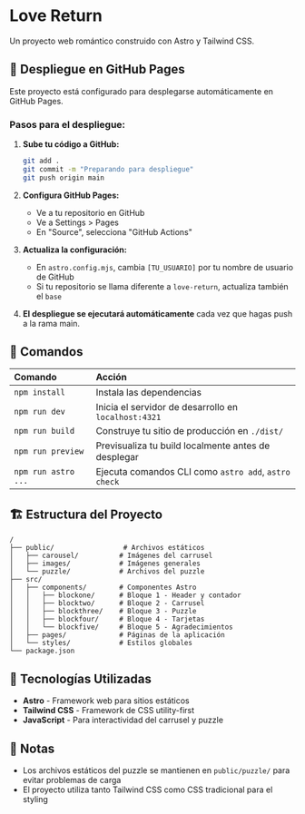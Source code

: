 # Love Return

Un proyecto web romántico construido con Astro y Tailwind CSS.

## 🚀 Despliegue en GitHub Pages

Este proyecto está configurado para desplegarse automáticamente en GitHub Pages.

### Pasos para el despliegue:

1. **Sube tu código a GitHub:**
   ```bash
   git add .
   git commit -m "Preparando para despliegue"
   git push origin main
   ```

2. **Configura GitHub Pages:**
   - Ve a tu repositorio en GitHub
   - Ve a Settings > Pages
   - En "Source", selecciona "GitHub Actions"

3. **Actualiza la configuración:**
   - En `astro.config.mjs`, cambia `[TU_USUARIO]` por tu nombre de usuario de GitHub
   - Si tu repositorio se llama diferente a `love-return`, actualiza también el `base`

4. **El despliegue se ejecutará automáticamente** cada vez que hagas push a la rama main.

## 🧞 Comandos

| Comando                   | Acción                                           |
| :------------------------ | :----------------------------------------------- |
| `npm install`             | Instala las dependencias                         |
| `npm run dev`             | Inicia el servidor de desarrollo en `localhost:4321` |
| `npm run build`           | Construye tu sitio de producción en `./dist/`    |
| `npm run preview`         | Previsualiza tu build localmente antes de desplegar |
| `npm run astro ...`       | Ejecuta comandos CLI como `astro add`, `astro check` |

## 🏗️ Estructura del Proyecto

```
/
├── public/                 # Archivos estáticos
│   ├── carousel/          # Imágenes del carrusel
│   ├── images/            # Imágenes generales
│   └── puzzle/            # Archivos del puzzle
├── src/
│   ├── components/        # Componentes Astro
│   │   ├── blockone/      # Bloque 1 - Header y contador
│   │   ├── blocktwo/      # Bloque 2 - Carrusel
│   │   ├── blockthree/    # Bloque 3 - Puzzle
│   │   ├── blockfour/     # Bloque 4 - Tarjetas
│   │   └── blockfive/     # Bloque 5 - Agradecimientos
│   ├── pages/             # Páginas de la aplicación
│   └── styles/            # Estilos globales
└── package.json
```

## 🎨 Tecnologías Utilizadas

- **Astro** - Framework web para sitios estáticos
- **Tailwind CSS** - Framework de CSS utility-first
- **JavaScript** - Para interactividad del carrusel y puzzle

## 📝 Notas

- Los archivos estáticos del puzzle se mantienen en `public/puzzle/` para evitar problemas de carga
- El proyecto utiliza tanto Tailwind CSS como CSS tradicional para el styling
